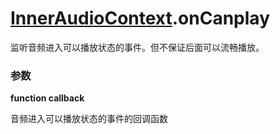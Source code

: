# [InnerAudioContext](./../InnerAudioContext).onCanplay

监听音频进入可以播放状态的事件。但不保证后面可以流畅播放。

### 参数

**function callback**

音频进入可以播放状态的事件的回调函数
